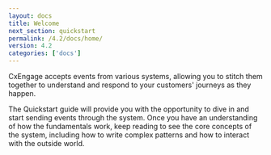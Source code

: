 ```yaml
---
layout: docs
title: Welcome
next_section: quickstart
permalink: /4.2/docs/home/
version: 4.2
categories: ['docs']
---
```


CxEngage accepts events from various systems, allowing you to stitch them together to understand and respond to your customers' journeys as they happen.

The Quickstart guide will provide you with the opportunity to dive in and start sending events through the system. Once you have an understanding of how the fundamentals work, keep reading to see the core concepts of the system, including how to write complex patterns and how to interact with the outside world.
